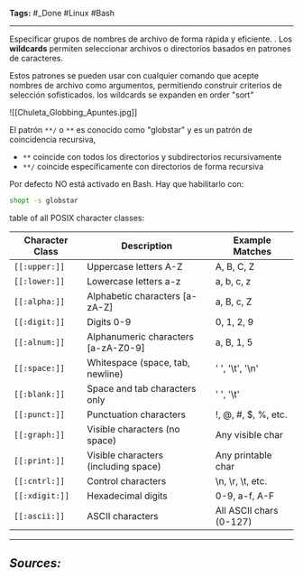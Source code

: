 **Tags:** #_Done 
#Linux   #Bash  
- - -
 Especificar grupos de nombres de archivo de forma rápida y eficiente. . Los **wildcards**  permiten seleccionar archivos o directorios basados en patrones de caracteres.
 
  Estos patrones se pueden usar con cualquier comando que acepte nombres de archivo como argumentos, permitiendo construir criterios de selección sofisticados.
 los wildcards se expanden en order "sort" 
 
  ![[Chuleta_Globbing_Apuntes.jpg]]

El patrón `**/` o `**` es conocido como "globstar" y es un patrón de coincidencia recursiva,
- `**` coincide con todos los directorios y subdirectorios recursivamente
- `**/` coincide específicamente con directorios de forma recursiva


 Por defecto NO está activado en Bash. Hay que habilitarlo con:
```bash
shopt -s globstar
```


table of all POSIX character classes:

| Character Class | Description                          | Example Matches         |
| --------------- | ------------------------------------ | ----------------------- |
| `[[:upper:]]`   | Uppercase letters A-Z                | A, B, C, Z              |
| `[[:lower:]]`   | Lowercase letters a-z                | a, b, c, z              |
| `[[:alpha:]]`   | Alphabetic characters [a-zA-Z]       | a, B, c, Z              |
| `[[:digit:]]`   | Digits 0-9                           | 0, 1, 2, 9              |
| `[[:alnum:]]`   | Alphanumeric characters [a-zA-Z0-9]  | a, B, 1, 5              |
| `[[:space:]]`   | Whitespace (space, tab, newline)     | ' ', '\t', '\n'         |
| `[[:blank:]]`   | Space and tab characters only        | ' ', '\t'               |
| `[[:punct:]]`   | Punctuation characters               | !, @, #, $, %, etc.     |
| `[[:graph:]]`   | Visible characters (no space)        | Any visible char        |
| `[[:print:]]`   | Visible characters (including space) | Any printable char      |
| `[[:cntrl:]]`   | Control characters                   | \n, \r, \t, etc.        |
| `[[:xdigit:]]`  | Hexadecimal digits                   | 0-9, a-f, A-F           |
| `[[:ascii:]]`   | ASCII characters                     | All ASCII chars (0-127) |
- - - 
## ***Sources:***